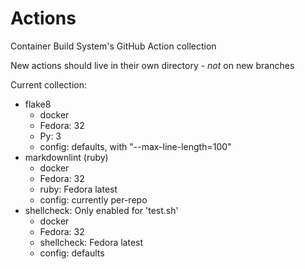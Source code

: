 # Actions

Container Build System's GitHub Action collection

New actions should live in their own directory - *not* on new branches

Current collection:

- flake8
  - docker
  - Fedora: 32
  - Py: 3
  - config: defaults, with "--max-line-length=100"
- markdownlint (ruby)
  - docker
  - Fedora: 32
  - ruby: Fedora latest
  - config: currently per-repo
- shellcheck: Only enabled for 'test.sh'
  - docker
  - Fedora: 32
  - shellcheck: Fedora latest
  - config: defaults
